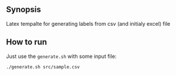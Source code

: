 ## Synopsis

Latex tempalte for generating labels from csv (and initialy excel) file

## How to run

Just use the ``generate.sh`` with some input file:

```bash
./generate.sh src/sample.csv
```
